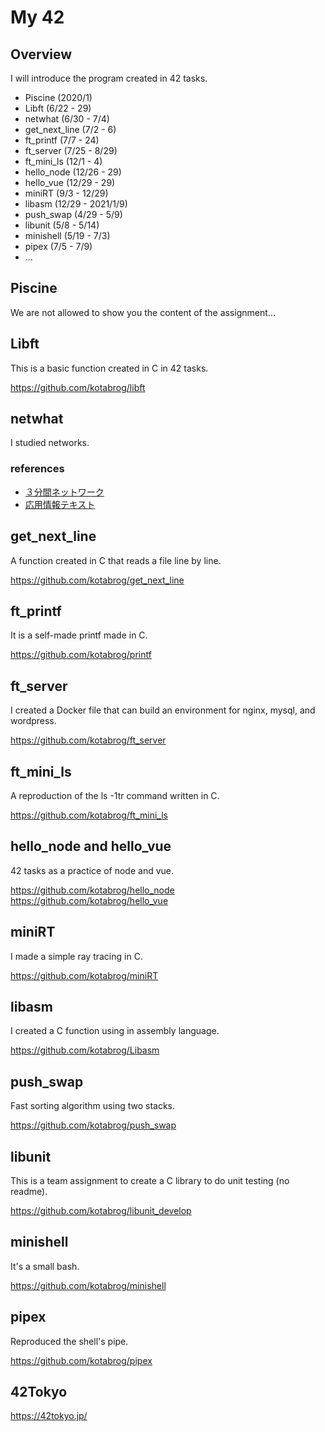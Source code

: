 # My 42 

## Overview

I will introduce the program created in 42 tasks.

- Piscine (2020/1)
- Libft (6/22 - 29)
- netwhat (6/30 - 7/4)
- get_next_line (7/2 - 6)
- ft_printf (7/7 - 24)
- ft_server (7/25 - 8/29)
- ft_mini_ls (12/1 - 4)
- hello_node (12/26 - 29)
- hello_vue (12/29 - 29)
- miniRT (9/3 - 12/29)
- libasm (12/29 - 2021/1/9)
- push_swap (4/29 - 5/9)
- libunit (5/8 - 5/14)
- minishell (5/19 - 7/3)
- pipex (7/5 - 7/9)
- ...

## Piscine

We are not allowed to show you the content of the assignment...

## Libft

This is a basic function created in C in 42 tasks.

https://github.com/kotabrog/libft

## netwhat

I studied networks.

### references

- [３分間ネットワーク](http://www5e.biglobe.ne.jp/aji/3min/)
- [応用情報テキスト](https://amzn.to/38xzybt)

## get_next_line

A function created in C that reads a file line by line.

https://github.com/kotabrog/get_next_line

## ft_printf

It is a self-made printf made in C.

https://github.com/kotabrog/printf

## ft_server

I created a Docker file that can build an environment for nginx, mysql, and wordpress.

https://github.com/kotabrog/ft_server

## ft_mini_ls

A reproduction of the ls -1tr command written in C.

https://github.com/kotabrog/ft_mini_ls

## hello_node and hello_vue

42 tasks as a practice of node and vue.

https://github.com/kotabrog/hello_node
https://github.com/kotabrog/hello_vue

## miniRT

I made a simple ray tracing in C.

https://github.com/kotabrog/miniRT

## libasm

I created a C function using in assembly language.

https://github.com/kotabrog/Libasm

## push_swap

Fast sorting algorithm using two stacks.

https://github.com/kotabrog/push_swap

## libunit

This is a team assignment to create a C library to do unit testing (no readme).

https://github.com/kotabrog/libunit_develop

## minishell

It's a small bash.

https://github.com/kotabrog/minishell

## pipex

Reproduced the shell's pipe.

https://github.com/kotabrog/pipex

## 42Tokyo

https://42tokyo.jp/
